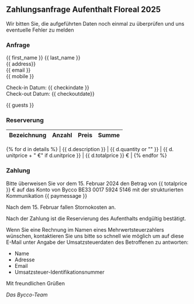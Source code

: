 ## Zahlungsanfrage Aufenthalt Floreal 2025

Wir bitten Sie, die aufgeführten Daten noch einmal zu überprüfen und uns eventuelle Fehler zu melden

### Anfrage

{{ first_name }} {{ last_name }}<br>
{{ address}}<br>
{{ email }}<br>
{{ mobile }}<br>

Check-in Datum: {{ checkindate }}<br>
Check-out Datum: {{ checkoutdate}}

{{ guests }}

### Reserverung

| Bezeichnung | Anzahl | Preis | Summe |
|:-------------|:------:|--------:|--------:|
{% for d in details %}
| {{ d.description }} | {{ d.quantity or "" }} | {{ d. unitprice + " €" if d.unitprice }} | {{ d.totalprice }} € |
{% endfor %}

### Zahlung

Bitte überweisen Sie vor dem 15. Februar 2024 den Betrag von {{ totalprice }} € auf das Konto von Bycco
BE33 0017 5924 5146 mit der strukturierten Kommunikation {{ paymessage }}

Nach dem 15. Februar fallen Stornokosten an.

Nach der Zahlung ist die Reservierung des Aufenthalts endgültig bestätigt.

Wenn Sie eine Rechnung im Namen eines Mehrwertsteuerzahlers wünschen, kontaktieren Sie uns bitte so schnell wie möglich
um auf diese E-Mail unter Angabe der Umsatzsteuerdaten des Betroffenen zu antworten:

- Name
- Adresse
- Email
- Umsatzsteuer-Identifikationsnummer

Mit freundlichen Grüßen

_Das Bycco-Team_
